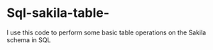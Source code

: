 # Sql-sakila-table-
I use this code to perform some basic table operations on the Sakila schema in SQL
